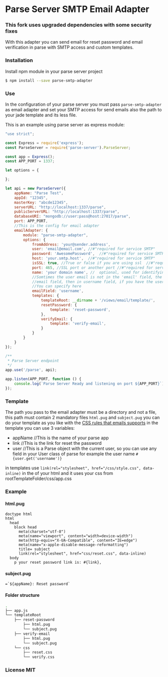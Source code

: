 # Parse Server SMTP Email Adapter
### This fork uses upgraded dependencies with some security fixes

With this adapter you can send email for reset password and email verification in parse with SMTP access and custom templates.

### Installation

Install npm module in your parse server project

```sh
$ npm install --save parse-smtp-adapter
```

### Use

In the configuration of your parse server you must pass `parse-smtp-adapter` as email adapter and set your SMTP access for send emails also the path to your jade template and its less file.

This is an example using parse server as express module:

```js
"use strict";

const Express = require('express');
const ParseServer = require('parse-server').ParseServer;

const app = Express();
const APP_PORT = 1337;

let options = {

};

let api = new ParseServer({
	appName: "Parse Test",
	appId: "12345",
	masterKey: "abcde12345",
	serverURL: "http://localhost:1337/parse",
	publicServerURL: "http://localhost:1337/parse",
	databaseURI: "mongodb://user:pass@host:27017/parse",
	port: APP_PORT,
	//This is the config for email adapter
	emailAdapter: {
		module: "parse-smtp-adapter",
		options: {
			fromAddress: 'your@sender.address',
			user: 'email@email.com', //#"required for service SMTP"
			password: 'AwesomePassword',  //#"required for service SMTP"
			host: 'your.smtp.host',  //#"required for service SMTP"
			isSSL: true, //True or false if you are using ssl  //#"required for service SMTP"
			port: 465, //SSL port or another port //#"required for service SMTP"
			name: 'your domain name', //  optional, used for identifying to the server 
			//Somtimes the user email is not in the 'email' field, the email is search first in
			//email field, then in username field, if you have the user email in another field
			//You can specify here
			emailField: 'username', 
			templates: {
				templateRoot: __dirname + '/views/email/template/',
				resetPassword: {
					template: 'reset-password',
				},
				verifyEmail: {
					template: 'verify-email',
				}
			}
		}
	}
});

/**
 * Parse Server endpoint
 */
app.use('/parse', api);

app.listen(APP_PORT, function () {
	console.log(`Parse Server Ready and listening on port ${APP_PORT}`);
});
```

### Template
The path you pass to the email adapter must be a directory and not a file, this path must contain 2 mandatory files `html.pug` and `subject.pug` you can do your template as you like with the [CSS rules that emails supports](https://www.campaignmonitor.com/css/) in the template you can use 3 variables:

- appName //This is the name of your parse app
- link //This is the link for reset the password
- user //This is a Parse object with the current user, so you can use any field in your User class of parse for example the user name `#{user.get('username')}`

in templates use `link(rel="stylesheet", href="/css/style.css", data-inline)` in the <head> of your html and it uses your css from rootTemplateFolder/css/app.css

### Example

#### html.pug
```pug
doctype html
html
  head
    block head
      meta(charset="utf-8")
      meta(name="viewport", content="width=device-width")
      meta(http-equiv="X-UA-Compatible", content="IE=edge")
      meta(name="x-apple-disable-message-reformatting")
      title= subject
      link(rel="stylesheet", href="css/reset.css", data-inline)
  body
    p your reset password link is: #{link},
```

#### subject.pug
```pug
=`${appName}: Reset password`
```

#### Folder structure

```sh
.
├── app.js
└── templateRoot
    ├── reset-password
        ├── html.pug
        └── subject.pug
	├── verify-email
        ├── html.pug
        └── subject.pug
	└── css
        ├── reset.css
		└── verify.css
```

### License MIT
